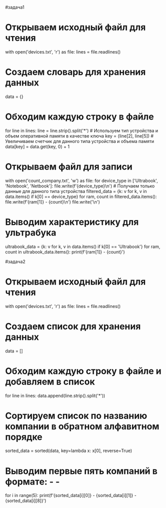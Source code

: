 #задача1
# Открываем исходный файл для чтения
with open('devices.txt', 'r') as file:
    lines = file.readlines()

# Создаем словарь для хранения данных
data = {}

# Обходим каждую строку в файле
for line in lines:
    line = line.strip().split('*')
    # Используем тип устройства и объем оперативной памяти в качестве ключа
    key = (line[2], line[5])
    # Увеличиваем счетчик для данного типа устройства и объема памяти
    data[key] = data.get(key, 0) + 1

# Открываем файл для записи
with open('count_company.txt', 'w') as file:
    for device_type in ['Ultrabook', 'Notebook', 'Netbook']:
        file.write(f'{device_type}\n')
        # Получаем только данные для данного типа устройства
        filtered_data = {k: v for k, v in data.items() if k[0] == device_type}
        for ram, count in filtered_data.items():
            file.write(f'{ram[1]} - {count}\n')
        file.write('\n')

# Выводим характеристику для ультрабука
ultrabook_data = {k: v for k, v in data.items() if k[0] == 'Ultrabook'}
for ram, count in ultrabook_data.items():
    print(f'{ram[1]} - {count}')

#задача2
# Открываем исходный файл для чтения
with open('devices.txt', 'r') as file:
    lines = file.readlines()

# Создаем список для хранения данных
data = []

# Обходим каждую строку в файле и добавляем в список
for line in lines:
    data.append(line.strip().split('*'))

# Сортируем список по названию компании в обратном алфавитном порядке
sorted_data = sorted(data, key=lambda x: x[0], reverse=True)

# Выводим первые пять компаний в формате: <Company> - <Product> - <Price>
for i in range(5):
    print(f'{sorted_data[i][0]} - {sorted_data[i][1]} - {sorted_data[i][8]}')
